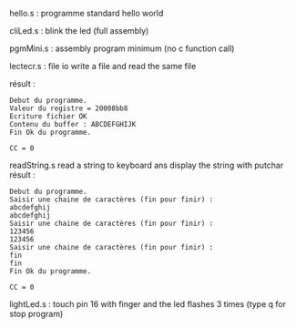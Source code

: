 hello.s   : programme standard hello world

cliLed.s  : blink the led (full assembly)

pgmMini.s : assembly program minimum (no c function call)

lectecr.s : file io  write a file and read the same file 

   résult :
```
Debut du programme.
Valeur du registre = 20008bb8
Ecriture fichier OK
Contenu du buffer : ABCDEFGHIJK
Fin Ok du programme.

CC = 0
```

readString.s   read a string to keyboard ans display the string with putchar
  résult :
```
Debut du programme.
Saisir une chaine de caractères (fin pour finir) :
abcdefghij
abcdefghij
Saisir une chaine de caractères (fin pour finir) :
123456
123456
Saisir une chaine de caractères (fin pour finir) :
fin
fin
Fin Ok du programme.

CC = 0

```

lightLed.s  :  touch pin 16 with finger and the led flashes 3 times (type q for stop program)
